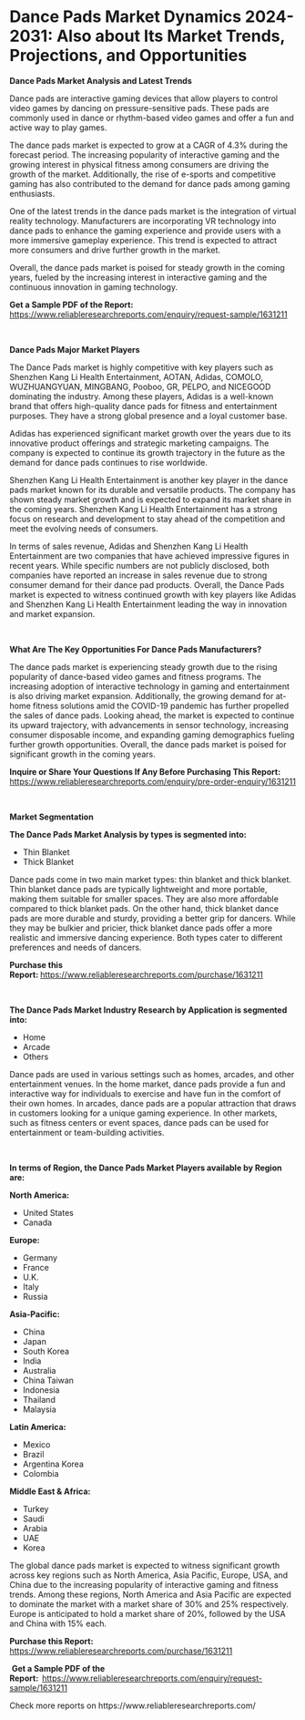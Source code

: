 <p><h1>Dance Pads Market Dynamics 2024-2031: Also about Its Market Trends, Projections, and Opportunities</h1></p><p><strong>Dance Pads Market Analysis and Latest Trends</strong></p>
<p><p>Dance pads are interactive gaming devices that allow players to control video games by dancing on pressure-sensitive pads. These pads are commonly used in dance or rhythm-based video games and offer a fun and active way to play games.</p><p>The dance pads market is expected to grow at a CAGR of 4.3% during the forecast period. The increasing popularity of interactive gaming and the growing interest in physical fitness among consumers are driving the growth of the market. Additionally, the rise of e-sports and competitive gaming has also contributed to the demand for dance pads among gaming enthusiasts.</p><p>One of the latest trends in the dance pads market is the integration of virtual reality technology. Manufacturers are incorporating VR technology into dance pads to enhance the gaming experience and provide users with a more immersive gameplay experience. This trend is expected to attract more consumers and drive further growth in the market.</p><p>Overall, the dance pads market is poised for steady growth in the coming years, fueled by the increasing interest in interactive gaming and the continuous innovation in gaming technology.</p></p>
<p><strong>Get a Sample PDF of the Report:&nbsp;</strong> <a href="https://www.reliableresearchreports.com/enquiry/request-sample/1631211">https://www.reliableresearchreports.com/enquiry/request-sample/1631211</a></p>
<p>&nbsp;</p>
<p><strong>Dance Pads Major Market Players</strong></p>
<p><p>The Dance Pads market is highly competitive with key players such as Shenzhen Kang Li Health Entertainment, AOTAN, Adidas, COMOLO, WUZHUANGYUAN, MINGBANG, Pooboo, GR, PELPO, and NICEGOOD dominating the industry. Among these players, Adidas is a well-known brand that offers high-quality dance pads for fitness and entertainment purposes. They have a strong global presence and a loyal customer base.</p><p>Adidas has experienced significant market growth over the years due to its innovative product offerings and strategic marketing campaigns. The company is expected to continue its growth trajectory in the future as the demand for dance pads continues to rise worldwide.</p><p>Shenzhen Kang Li Health Entertainment is another key player in the dance pads market known for its durable and versatile products. The company has shown steady market growth and is expected to expand its market share in the coming years. Shenzhen Kang Li Health Entertainment has a strong focus on research and development to stay ahead of the competition and meet the evolving needs of consumers.</p><p>In terms of sales revenue, Adidas and Shenzhen Kang Li Health Entertainment are two companies that have achieved impressive figures in recent years. While specific numbers are not publicly disclosed, both companies have reported an increase in sales revenue due to strong consumer demand for their dance pad products. Overall, the Dance Pads market is expected to witness continued growth with key players like Adidas and Shenzhen Kang Li Health Entertainment leading the way in innovation and market expansion.</p></p>
<p>&nbsp;</p>
<p><strong>What Are The Key Opportunities For Dance Pads Manufacturers?</strong></p>
<p><p>The dance pads market is experiencing steady growth due to the rising popularity of dance-based video games and fitness programs. The increasing adoption of interactive technology in gaming and entertainment is also driving market expansion. Additionally, the growing demand for at-home fitness solutions amid the COVID-19 pandemic has further propelled the sales of dance pads. Looking ahead, the market is expected to continue its upward trajectory, with advancements in sensor technology, increasing consumer disposable income, and expanding gaming demographics fueling further growth opportunities. Overall, the dance pads market is poised for significant growth in the coming years.</p></p>
<p><strong>Inquire or Share Your Questions If Any Before Purchasing This Report:</strong> <a href="https://www.reliableresearchreports.com/enquiry/pre-order-enquiry/1631211">https://www.reliableresearchreports.com/enquiry/pre-order-enquiry/1631211</a></p>
<p>&nbsp;</p>
<p><strong>Market Segmentation</strong></p>
<p><strong>The Dance Pads Market Analysis by types is segmented into:</strong></p>
<p><ul><li>Thin Blanket</li><li>Thick Blanket</li></ul></p>
<p><p>Dance pads come in two main market types: thin blanket and thick blanket. Thin blanket dance pads are typically lightweight and more portable, making them suitable for smaller spaces. They are also more affordable compared to thick blanket pads. On the other hand, thick blanket dance pads are more durable and sturdy, providing a better grip for dancers. While they may be bulkier and pricier, thick blanket dance pads offer a more realistic and immersive dancing experience. Both types cater to different preferences and needs of dancers.</p></p>
<p><strong>Purchase this Report:&nbsp;</strong><a href="https://www.reliableresearchreports.com/purchase/1631211">https://www.reliableresearchreports.com/purchase/1631211</a></p>
<p>&nbsp;</p>
<p><strong>The Dance Pads Market Industry Research by Application is segmented into:</strong></p>
<p><ul><li>Home</li><li>Arcade</li><li>Others</li></ul></p>
<p><p>Dance pads are used in various settings such as homes, arcades, and other entertainment venues. In the home market, dance pads provide a fun and interactive way for individuals to exercise and have fun in the comfort of their own homes. In arcades, dance pads are a popular attraction that draws in customers looking for a unique gaming experience. In other markets, such as fitness centers or event spaces, dance pads can be used for entertainment or team-building activities.</p></p>
<p>&nbsp;</p>
<p><strong>In terms of Region, the Dance Pads Market Players available by Region are:</strong></p>
<p>
    <p> <strong> North America: </strong>
        <ul>
            <li>United States</li>
            <li>Canada</li>
        </ul>
        </p> 
    <p> <strong> Europe: </strong>
        <ul>
            <li>Germany</li>
            <li>France</li>
            <li>U.K.</li>
            <li>Italy</li>
            <li>Russia</li>
        </ul>
        </p> 
    <p> <strong> Asia-Pacific: </strong>
        <ul>
            <li>China</li>
            <li>Japan</li>
            <li>South Korea</li>
            <li>India</li>
            <li>Australia</li>
            <li>China Taiwan</li>
            <li>Indonesia</li>
            <li>Thailand</li>
            <li>Malaysia</li>
        </ul>
        </p> 
    <p> <strong> Latin America: </strong>
        <ul>
            <li>Mexico</li>
            <li>Brazil</li>
            <li>Argentina Korea</li>
            <li>Colombia</li>
        </ul>
        </p> 
    <p> <strong> Middle East & Africa: </strong>
        <ul>
            <li>Turkey</li>
            <li>Saudi</li>
            <li>Arabia</li>
            <li>UAE</li>
            <li>Korea</li>
        </ul>
    </p>
    </p>
<p><p>The global dance pads market is expected to witness significant growth across key regions such as North America, Asia Pacific, Europe, USA, and China due to the increasing popularity of interactive gaming and fitness trends. Among these regions, North America and Asia Pacific are expected to dominate the market with a market share of 30% and 25% respectively. Europe is anticipated to hold a market share of 20%, followed by the USA and China with 15% each.</p></p>
<p><strong>Purchase this Report: </strong><a href="https://www.reliableresearchreports.com/purchase/1631211">https://www.reliableresearchreports.com/purchase/1631211</a></p>
<p>&nbsp;<strong>Get a Sample PDF of the Report:&nbsp;&nbsp;</strong><a href="https://www.reliableresearchreports.com/enquiry/request-sample/1631211">https://www.reliableresearchreports.com/enquiry/request-sample/1631211</a></p>
<p><strong></strong></p>
<p>Check more reports on https://www.reliableresearchreports.com/</p>